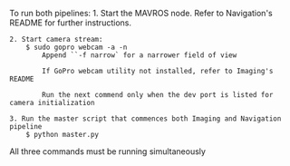 To run both pipelines:
    1. Start the MAVROS node. Refer to Navigation's README for further instructions.
    
    2. Start camera stream:
        $ sudo gopro webcam -a -n
            Append ``-f narrow` for a narrower field of view

            If GoPro webcam utility not installed, refer to Imaging's README

            Run the next commend only when the dev port is listed for camera initialization
    
    3. Run the master script that commences both Imaging and Navigation pipeline
        $ python master.py

All three commands must be running simultaneously